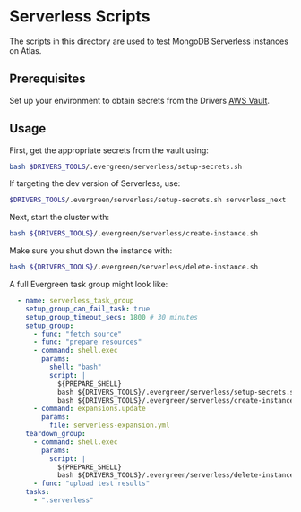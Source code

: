 # Serverless Scripts

The scripts in this directory are used to test MongoDB Serverless instances on Atlas.

## Prerequisites

Set up your environment to obtain secrets from the Drivers [AWS Vault](https://wiki.corp.mongodb.com/display/DRIVERS/Using+AWS+Secrets+Manager+to+Store+Testing+Secrets).

## Usage

First, get the appropriate secrets from the vault using:

```bash
bash $DRIVERS_TOOLS/.evergreen/serverless/setup-secrets.sh
```

If targeting the dev version of Serverless, use:

```bash
$DRIVERS_TOOLS/.evergreen/serverless/setup-secrets.sh serverless_next
```

Next, start the cluster with:

```bash
bash ${DRIVERS_TOOLS}/.evergreen/serverless/create-instance.sh
```

Make sure you shut down the instance with:

```bash
bash ${DRIVERS_TOOLS}/.evergreen/serverless/delete-instance.sh
```

A full Evergreen task group might look like:

```yaml
  - name: serverless_task_group
    setup_group_can_fail_task: true
    setup_group_timeout_secs: 1800 # 30 minutes
    setup_group:
      - func: "fetch source"
      - func: "prepare resources"
      - command: shell.exec
        params:
          shell: "bash"
          script: |
            ${PREPARE_SHELL}
            bash ${DRIVERS_TOOLS}/.evergreen/serverless/setup-secrets.sh
            bash ${DRIVERS_TOOLS}/.evergreen/serverless/create-instance.sh
      - command: expansions.update
        params:
          file: serverless-expansion.yml
    teardown_group:
      - command: shell.exec
        params:
          script: |
            ${PREPARE_SHELL}
            bash ${DRIVERS_TOOLS}/.evergreen/serverless/delete-instance.sh
      - func: "upload test results"
    tasks:
      - ".serverless"
```

